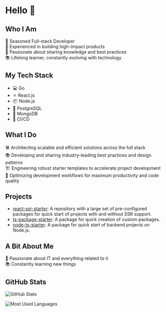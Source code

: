 # Hello 👋

## Who I Am
🚀 Seasoned Full-stack Developer  
💼 Experienced in building high-impact products  
🌟 Passionate about sharing knowledge and best practices  
📚 Lifelong learner, constantly evolving with technology  

## My Tech Stack
- 💻 Go
- ⚛️ React.js
- 📦 Node.js
- 🐘 PostgreSQL
- 🍃 MongoDB
- 🔄 CI/CD

## What I Do
🛠️ Architecting scalable and efficient solutions across the full stack  
📚 Developing and sharing industry-leading best practices and design patterns  
🏗️ Engineering robust starter templates to accelerate project development  
🔄 Optimizing development workflows for maximum productivity and code quality  

## Projects
- [react-ssr-starter](https://github.com/t34-dev/react-ssr-starter): A repository with a large set of pre-configured packages for quick start of projects with and without SSR support.
- [ts-package-starter](https://github.com/t34-dev/ts-package-starter): A package for quick creation of custom packages.
- [node-ts-starter](https://github.com/t34-dev/node-ts-starter): A package for quick start of backend projects on Node.js.

## A Bit About Me
🌟 Passionate about IT and everything related to it  
📚 Constantly learning new things

## GitHub Stats

![GitHub Stats](https://github-readme-stats.vercel.app/api?username=t34-dev&show_icons=true&theme=tokyonight)

![Most Used Languages](https://github-readme-stats.vercel.app/api/top-langs/?username=t34-dev&layout=compact&theme=tokyonight)
